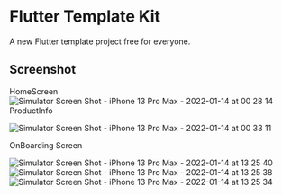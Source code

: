 # Flutter Template Kit

A new Flutter template project free for everyone.

## Screenshot

 HomeScreen
![Simulator Screen Shot - iPhone 13 Pro Max - 2022-01-14 at 00 28 14](https://user-images.githubusercontent.com/52181725/149392253-e6dd1cd0-a813-4ed5-bcac-52c25f25e707.png)
ProductInfo

![Simulator Screen Shot - iPhone 13 Pro Max - 2022-01-14 at 00 33 11](https://user-images.githubusercontent.com/52181725/149393140-776cc280-85d9-4476-9174-216a53035ff2.png)

OnBoarding Screen

![Simulator Screen Shot - iPhone 13 Pro Max - 2022-01-14 at 13 25 40](https://user-images.githubusercontent.com/52181725/149471653-f5211202-c6b1-4bae-84ba-f304acd7d07f.png)
![Simulator Screen Shot - iPhone 13 Pro Max - 2022-01-14 at 13 25 38](https://user-images.githubusercontent.com/52181725/149471658-08073cd2-fd7c-4751-b39f-02ab2a6d2dc6.png)
![Simulator Screen Shot - iPhone 13 Pro Max - 2022-01-14 at 13 25 34](https://user-images.githubusercontent.com/52181725/149471663-d87d3cd0-0a93-41ec-93ae-45107a0c40c7.png)









